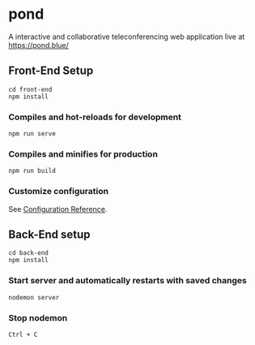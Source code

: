 # pond
A interactive and collaborative teleconferencing web application live at https://pond.blue/

## Front-End Setup
```
cd front-end
npm install
```

### Compiles and hot-reloads for development
```
npm run serve
```

### Compiles and minifies for production
```
npm run build
```

### Customize configuration
See [Configuration Reference](https://cli.vuejs.org/config/).


## Back-End setup
```
cd back-end
npm install
```

### Start server and automatically restarts with saved changes
```
nodemon server
```

### Stop nodemon
```
Ctrl + C
```


